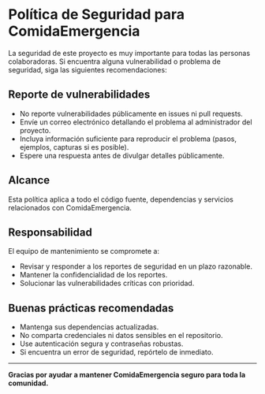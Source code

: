 # Política de Seguridad para ComidaEmergencia

La seguridad de este proyecto es muy importante para todas las personas colaboradoras. Si encuentra alguna vulnerabilidad o problema de seguridad, siga las siguientes recomendaciones:

## Reporte de vulnerabilidades

- No reporte vulnerabilidades públicamente en issues ni pull requests.
- Envíe un correo electrónico detallando el problema al administrador del proyecto.
- Incluya información suficiente para reproducir el problema (pasos, ejemplos, capturas si es posible).
- Espere una respuesta antes de divulgar detalles públicamente.

## Alcance

Esta política aplica a todo el código fuente, dependencias y servicios relacionados con ComidaEmergencia.

## Responsabilidad

El equipo de mantenimiento se compromete a:

- Revisar y responder a los reportes de seguridad en un plazo razonable.
- Mantener la confidencialidad de los reportes.
- Solucionar las vulnerabilidades críticas con prioridad.

## Buenas prácticas recomendadas

- Mantenga sus dependencias actualizadas.
- No comparta credenciales ni datos sensibles en el repositorio.
- Use autenticación segura y contraseñas robustas.
- Si encuentra un error de seguridad, repórtelo de inmediato.

---

**Gracias por ayudar a mantener ComidaEmergencia seguro para toda la comunidad.**
